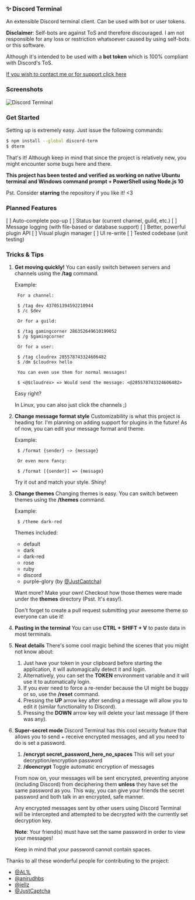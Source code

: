 ### ✨ Discord Terminal

An extensible Discord terminal client. Can be used with bot or user tokens.

**Disclaimer**: Self-bots are against ToS and therefore discouraged. I am not responsible for any loss or restriction whatsoever caused by using self-bots or this software.

Although it's intended to be used with a **bot token** which is 100% compliant with Discord's ToS.

[If you wish to contact me or for support click here](https://discord.gg/kmFDMwT)

### Screenshots

![Discord Terminal](https://i.imgur.com/CBbhXTP.gif)

### Get Started

Setting up is extremely easy. Just issue the following commands:

```bash
$ npm install --global discord-term
$ dterm
```

That's it! Although keep in mind that since the project is relatively new, you might encounter some bugs here and there.

**This project has been tested and verified as working on native Ubuntu terminal and Windows command prompt + PowerShell using Node.js 10**

Pst. Consider **starring** the repository if you like it! <3

### Planned Features

[ ] Auto-complete pop-up
[ ] Status bar (current channel, guild, etc.)
[ ] Message logging (with file-based or database support)
[ ] Better, powerful plugin API
[ ] Visual plugin manager
[ ] UI re-write
[ ] Tested codebase (unit testing)

### Tricks & Tips

1. **Get moving quickly!**
    You can easily switch between servers and channels using the **/tag** command.
    
    Example:

        For a channel:

        $ /tag dev 437051394592210944
        $ /c $dev

        Or for a guild:

        $ /tag gamingcorner 286352649610199052
        $ /g $gamingcorner

        Or for a user:

        $ /tag cloudrex 285578743324606482
        $ /dm $cloudrex hello

        You can even use them for normal messages!

        $ <@$cloudrex> => Would send the message: <@285578743324606482>

    Easy right?

    In Linux, you can also just click the channels ;)

2. **Change message format style**
    Customizability is what this project is heading for. I'm planning on adding support for plugins in the future! As of now, you can edit your message format and theme.

    Example:

        $ /format {sender} ~> {message}

        Or even more fancy:

        $ /format [{sender}] => {message}

    Try it out and match your style. Shiny!

3. **Change themes**
    Changing themes is easy. You can switch between themes using the **/themes** command.

    Example:

        $ /theme dark-red
    
    Themes included:

    * default
    * dark
    * dark-red
    * rose
    * ruby
    * discord
    * purple-glory (by [@JustCaptcha](https://github.com/JustCaptcha))

    Want more? Make your own! Checkout how those themes were made under the **themes** directory (Psst. It's easy!).

    Don't forget to create a pull request submitting your awesome theme so everyone can use it!

4. **Pasting in the terminal** You can use **CTRL + SHIFT + V** to paste data in most terminals.

5. **Neat details** There's some cool magic behind the scenes that you might not know about:
    1. Just have your token in your clipboard before starting the application, it will automagically detect it and login.
    2. Alternatively, you can set the **TOKEN** environment variable and it will use it to automatically login.
    3. If you ever need to force a re-render because the UI might be buggy or so, use the **/reset** command.
    4. Pressing the **UP** arrow key after sending a message will allow you to edit it (similar functionality to Discord).
    5. Pressing the **DOWN** arrow key will delete your last message (if there was any).

6. **Super-secret mode** Discord Terminal has this cool security feature that allows you to send + receive encrypted messages, and all you need to do is set a password.

    1. **/encrypt secret_password_here_no_spaces** This will set your decryption/encryption password
    2. **/doencrypt** Toggle automatic encryption of messages

    From now on, your messages will be sent encrypted, preventing anyone (including Discord) from deciphering them **unless** they have set the same password as you. This way, you can give your friends the secret password and both talk in an encrypted, safe manner.

    Any encrypted messages sent by other users using Discord Terminal will be intercepted and attempted to be decrypted with the currently set decryption key.

    **Note**: Your friend(s) must have set the same password in order to view your messages!

    Keep in mind that your password cannot contain spaces.

Thanks to all these wonderful people for contributing to the project:

* [@AL1L](https://github.com/AL1L)
* [@anirudhbs](https://github.com/anirudhbs)
* [@jellz](https://github.com/jellz)
* [@JustCaptcha](https://github.com/JustCaptcha)

